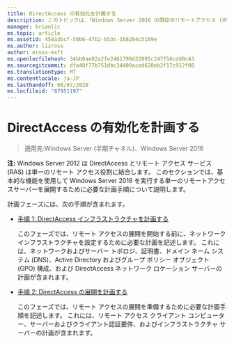 ```yaml
---
title: DirectAccess の有効化を計画する
description: このトピックは、「Windows Server 2016 の既存のリモートアクセス (VPN) 展開に DirectAccess を追加する」の一部です。
manager: brianlic
ms.topic: article
ms.assetid: 458a3bcf-50b6-47b2-b53c-1b8204c5189e
ms.author: lizross
author: eross-msft
ms.openlocfilehash: 34bb0ae02a2fe2461790d32095c247f56cdd8c43
ms.sourcegitcommit: dfa48f77b751dbc34409aced628eb2f17c912f08
ms.translationtype: MT
ms.contentlocale: ja-JP
ms.lasthandoff: 08/07/2020
ms.locfileid: "87951197"
---
```

# <a name="plan-to-enable-directaccess"></a>DirectAccess の有効化を計画する

>適用先:Windows Server (半期チャネル)、Windows Server 2016

**注:** Windows Server 2012 は DirectAccess とリモート アクセス サービス (RAS) は単一のリモート アクセス役割に結合します。 このセクションでは、基本的な機能を使用して Windows Server 2016 を実行する単一のリモートアクセスサーバーを展開するために必要な計画手順について説明します。

計画フェーズには、次の手順が含まれます。

-   [手順 1: DirectAccess インフラストラクチャを計画する](step-1-plan-da-inf-davpn.md)

    このフェーズでは、リモート アクセスの展開を開始する前に、ネットワーク インフラストラクチャを設定するために必要な計画を記述します。 これには、ネットワークおよびサーバー トポロジ、証明書、ドメイン ネーム システム (DNS)、Active Directory およびグループ ポリシー オブジェクト (GPO) 構成、および DirectAccess ネットワーク ロケーション サーバーの計画が含まれます。

-   [手順 2: DirectAccess の展開を計画する](step-2-plan-da-davpn.md)

    このフェーズでは、リモート アクセスの展開を準備するために必要な計画手順を記述します。 これには、リモート アクセス クライアント コンピューター、サーバーおよびクライアント認証要件、およびインフラストラクチャ サーバーの計画が含まれます。





